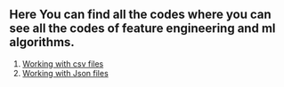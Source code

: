 ## Here You can find all the codes where you can see all the codes of feature engineering and ml algorithms.

1. [Working with csv files](https://github.com/maa786/ML-and-Feature-Engineering/tree/main/day15%20-%20working%20with%20csv%20files)
2. [Working with Json files](https://github.com/maa786/ML-and-Feature-Engineering/tree/main/day15%20-%20working%20with%20csv%20files)
